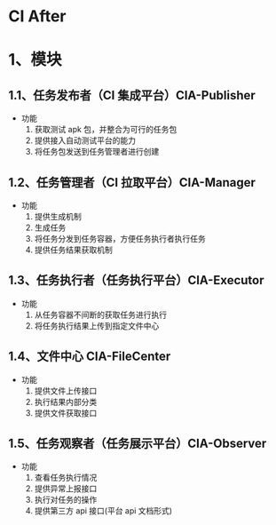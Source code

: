 # CI After

# 1、模块

## 1.1、任务发布者（CI 集成平台）CIA-Publisher

- 功能
  1. 获取测试 apk 包，并整合为可行的任务包
  2. 提供接入自动测试平台的能力
  3. 将任务包发送到任务管理者进行创建

## 1.2、任务管理者（CI 拉取平台）CIA-Manager

- 功能
  1. 提供生成机制
  2. 生成任务
  3. 将任务分发到任务容器，方便任务执行者执行任务
  4. 提供任务结果获取机制

## 1.3、任务执行者（任务执行平台）CIA-Executor

- 功能
  1. 从任务容器不间断的获取任务进行执行
  2. 将任务执行结果上传到指定文件中心

## 1.4、文件中心 CIA-FileCenter

- 功能
  1. 提供文件上传接口
  2. 执行结果内部分类
  3. 提供文件获取接口

## 1.5、任务观察者（任务展示平台）CIA-Observer

- 功能
  1. 查看任务执行情况
  2. 提供异常上报接口
  3. 执行对任务的操作
  4. 提供第三方 api 接口(平台 api 文档形式)